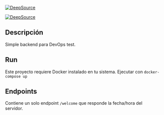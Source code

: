[![DeepSource](https://deepsource.io/gh/4k4xs4pH1r3/Backend.svg/?label=active+issues&show_trend=true&token=tmX9w6xP6Kqu7lEvsqXuigqx)](https://deepsource.io/gh/4k4xs4pH1r3/Backend/?ref=repository-badge)

[![DeepSource](https://deepsource.io/gh/4k4xs4pH1r3/Backend.svg/?label=resolved+issues&show_trend=true&token=tmX9w6xP6Kqu7lEvsqXuigqx)](https://deepsource.io/gh/4k4xs4pH1r3/Backend/?ref=repository-badge)

## Descripción

Simple backend para DevOps test.

## Run

Este proyecto requiere Docker instalado en tu sistema. Ejecutar con `docker-compose up`

## Endpoints

Contiene un solo endpoint `/welcome` que responde la fecha/hora del servidor.
